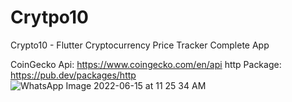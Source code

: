 # Crytpo10

Crypto10 - Flutter Cryptocurrency Price Tracker Complete App

CoinGecko Api: https://www.coingecko.com/en/api
http Package: https://pub.dev/packages/http
![WhatsApp Image 2022-06-15 at 11 25 34 AM](https://user-images.githubusercontent.com/72119029/173829076-6ea1032b-5509-4891-98fc-b1d488920230.jpeg)
